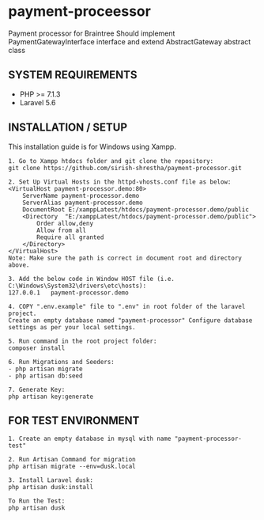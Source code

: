 # payment-proceessor
Payment processor for Braintree
Should implement PaymentGatewayInterface interface and extend AbstractGateway abstract class

## SYSTEM REQUIREMENTS
- PHP >= 7.1.3
- Laravel 5.6

## INSTALLATION / SETUP

This installation guide is for Windows using Xampp.
```
1. Go to Xampp htdocs folder and git clone the repository: 
git clone https://github.com/sirish-shrestha/payment-processor.git

2. Set Up Virtual Hosts in the httpd-vhosts.conf file as below:
<VirtualHost payment-processor.demo:80>
	ServerName payment-processor.demo
	ServerAlias payment-processor.demo
	DocumentRoot E:/xamppLatest/htdocs/payment-processor.demo/public
	<Directory  "E:/xamppLatest/htdocs/payment-processor.demo/public">
		Order allow,deny
        Allow from all
		Require all granted
	</Directory>
</VirtualHost>
Note: Make sure the path is correct in document root and directory above.

3. Add the below code in Window HOST file (i.e. C:\Windows\System32\drivers\etc\hosts):
127.0.0.1   payment-processor.demo

4. COPY ".env.example" file to ".env" in root folder of the laravel project.
Create an empty database named "payment-processor" Configure database settings as per your local settings.

5. Run command in the root project folder:
composer install

6. Run Migrations and Seeders:
- php artisan migrate
- php artisan db:seed

7. Generate Key:
php artisan key:generate

```
## FOR TEST ENVIRONMENT
```
1. Create an empty database in mysql with name "payment-processor-test"

2. Run Artisan Command for migration
php artisan migrate --env=dusk.local

3. Install Laravel dusk:
php artisan dusk:install

To Run the Test:
php artisan dusk
```
